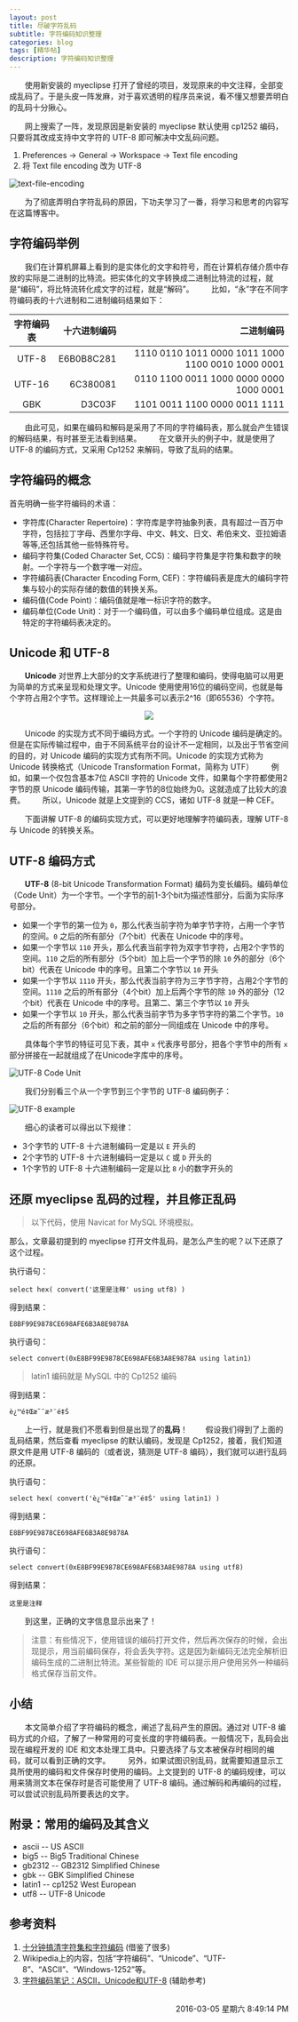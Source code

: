 ```yaml
---
layout: post
title: 尽破字符乱码
subtitle: 字符编码知识整理
categories: blog
tags: [精华帖]
description: 字符编码知识整理
---
```


　　使用新安装的 myeclipse 打开了曾经的项目，发现原来的中文注释，全部变成乱码了。于是头皮一阵发麻，对于喜欢透明的程序员来说，看不懂又想要弄明白的乱码十分揪心。

　　网上搜索了一阵，发现原因是新安装的 myeclipse 默认使用 cp1252 编码，只要将其改成支持中文字符的 UTF-8 即可解决中文乱码问题。

1. Preferences -> General -> Workspace -> Text file encoding
2. 将 Text file encoding 改为 UTF-8

![text-file-encoding](/images/myeclipse-encoding/text-file-encoding.jpg)

　　为了彻底弄明白字符乱码的原因，下功夫学习了一番，将学习和思考的内容写在这篇博客中。

## 字符编码举例

　　我们在计算机屏幕上看到的是实体化的文字和符号，而在计算机存储介质中存放的实际是二进制的比特流。把实体化的文字转换成二进制比特流的过程，就是“编码”，将比特流转化成文字的过程，就是“解码”。
　　比如，“永”字在不同字符编码表的十六进制和二进制编码结果如下：

字符编码表 | 十六进制编码 | 二进制编码
:---:|---:|---:
UTF-8 | E6B0B8C281 | 1110 0110 1011 0000 1011 1000 1100 0010 1000 0001
UTF-16 | 6C380081 | 0110 1100 0011 1000 0000 0000 1000 0001
GBK | D3C03F | 1101 0011 1100 0000 0011 1111

　　由此可见，如果在编码和解码是采用了不同的字符编码表，那么就会产生错误的解码结果，有时甚至无法看到结果。
　　在文章开头的例子中，就是使用了 UTF-8 的编码方式，又采用 Cp1252 来解码，导致了乱码的结果。

## 字符编码的概念

首先明确一些字符编码的术语：

* 字符库(Character Repertoire)：字符库是字符抽象列表，具有超过一百万中字符，包括拉丁字母、西里尔字母、中文、韩文、日文、希伯来文、亚拉姆语等等,还包括其他一些特殊符号。
* 编码字符集(Coded Character Set, CCS)：编码字符集是字符集和数字的映射。一个字符与一个数字唯一对应。
* 字符编码表(Character Encoding Form, CEF)：字符编码表是庞大的编码字符集与较小的实际存储的数值的转换关系。
* 编码值(Code Point)：编码值就是唯一标识字符的数字。
* 编码单位(Code Unit)：对于一个编码值，可以由多个编码单位组成。这是由特定的字符编码表决定的。

## Unicode 和 UTF-8

　　**Unicode** 对世界上大部分的文字系统进行了整理和编码，使得电脑可以用更为简单的方式来呈现和处理文字。Unicode 使用使用16位的编码空间，也就是每个字符占用2个字节。这样理论上一共最多可以表示2^16（即65536）个字符。

<center>
  <p><img src="/images/myeclipse-encoding/ode_logo.svg.png" align="center"></p>
</center>

　　Unicode 的实现方式不同于编码方式。一个字符的 Unicode 编码是确定的。但是在实际传输过程中，由于不同系统平台的设计不一定相同，以及出于节省空间的目的，对 Unicode 编码的实现方式有所不同。Unicode 的实现方式称为 Unicode 转换格式（Unicode Transformation Format，简称为 UTF）
　　例如，如果一个仅包含基本7位 ASCII 字符的 Unicode 文件，如果每个字符都使用2字节的原 Unicode 编码传输，其第一字节的8位始终为0。这就造成了比较大的浪费。
　　所以，Unicode 就是上文提到的 CCS，诸如 UTF-8 就是一种 CEF。

　　下面讲解 UTF-8 的编码实现方式，可以更好地理解字符编码表，理解 UTF-8 与 Unicode 的转换关系。

## UTF-8 编码方式

　　**UTF-8** (8-bit Unicode Transformation Format) 编码为变长编码。编码单位（Code Unit）为一个字节。一个字节的前1-3个bit为描述性部分，后面为实际序号部分。

- 如果一个字节的第一位为 `0`，那么代表当前字符为单字节字符，占用一个字节的空间。`0` 之后的所有部分（7个bit）代表在 Unicode 中的序号。
- 如果一个字节以 `110` 开头，那么代表当前字符为双字节字符，占用2个字节的空间。`110` 之后的所有部分（5个bit）加上后一个字节的除 `10` 外的部分（6个bit）代表在 Unicode 中的序号。且第二个字节以 `10` 开头
- 如果一个字节以 `1110` 开头，那么代表当前字符为三字节字符，占用2个字节的空间。`1110` 之后的所有部分（4个bit）加上后两个字节的除 `10` 外的部分（12个bit）代表在 Unicode 中的序号。且第二、第三个字节以 `10` 开头
- 如果一个字节以 `10` 开头，那么代表当前字节为多字节字符的第二个字节。`10` 之后的所有部分（6个bit）和之前的部分一同组成在 Unicode 中的序号。

　　具体每个字节的特征可见下表，其中 `x` 代表序号部分，把各个字节中的所有 `x` 部分拼接在一起就组成了在Unicode字库中的序号。

![UTF-8 Code Unit](/images/myeclipse-encoding/pic01.jpg)

　　我们分别看三个从一个字节到三个字节的 UTF-8 编码例子：

![UTF-8 example](/images/myeclipse-encoding/pic02.jpg)

　　细心的读者可以得出以下规律：

- 3个字节的 UTF-8 十六进制编码一定是以 `E` 开头的
- 2个字节的 UTF-8 十六进制编码一定是以 `C` 或 `D` 开头的
- 1个字节的 UTF-8 十六进制编码一定是以比 `8` 小的数字开头的

## 还原 myeclipse 乱码的过程，并且修正乱码

> 以下代码，使用 Navicat for MySQL 环境模拟。

那么，文章最初提到的 myeclipse 打开文件乱码，是怎么产生的呢？以下还原了这个过程。

执行语句：

    select hex( convert('这里是注释' using utf8) )

得到结果：

    E8BF99E9878CE698AFE6B3A8E9878A

执行语句：

	select convert(0xE8BF99E9878CE698AFE6B3A8E9878A using latin1)

> latin1 编码就是 MySQL 中的 Cp1252 编码

得到结果：

	è¿™é‡Œæ˜¯æ³¨é‡Š

　　上一行，就是我们不愿看到但是出现了的**乱码**！
　　假设我们得到了上面的乱码结果，然后查看 myeclipse 的默认编码，发现是 Cp1252，接着，我们知道原文件是用 UTF-8 编码的（或者说，猜测是 UTF-8 编码），我们就可以进行乱码的还原。

执行语句：

	select hex( convert('è¿™é‡Œæ˜¯æ³¨é‡Š' using latin1) )

得到结果：

	E8BF99E9878CE698AFE6B3A8E9878A

执行语句：

	select convert(0xE8BF99E9878CE698AFE6B3A8E9878A using utf8)

得到结果：

	这里是注释

　　到这里，正确的文字信息显示出来了！

> 注意：有些情况下，使用错误的编码打开文件，然后再次保存的时候，会出现提示，用当前编码保存，将会丢失字符。这是因为新编码无法完全解析旧编码生成的二进制比特流。某些智能的 IDE 可以提示用户使用另外一种编码格式保存当前文件。

## 小结

　　本文简单介绍了字符编码的概念，阐述了乱码产生的原因。通过对 UTF-8 编码方式的介绍，了解了一种常用的可变长度的字符编码表。一般情况下，乱码会出现在编程开发的 IDE 和文本处理工具中。只要选择了与文本被保存时相同的编码，就可以看到正确的文字。
　　另外，如果试图识别乱码，就需要知道显示工具所使用的编码和文件保存时使用的编码。上文提到的 UTF-8 的编码规律，可以用来猜测文本在保存时是否可能使用了 UTF-8 编码。通过解码和再编码的过程，可以尝试识别乱码所要表达的文字。

## 附录：常用的编码及其含义

- ascii -- US ASCII
- big5 -- Big5 Traditional Chinese
- gb2312 -- GB2312 Simplified Chinese
- gbk -- GBK Simplified Chinese
- latin1 -- cp1252 West European
- utf8 -- UTF-8 Unicode

## 参考资料

1. [十分钟搞清字符集和字符编码](http://cenalulu.github.io/linux/character-encoding/) (借鉴了很多)
1. Wikipedia上的内容，包括“字符编码”、“Unicode”、“UTF-8”、“ASCII”、“Windows-1252”等。
1. [字符编码笔记：ASCII，Unicode和UTF-8](http://www.ruanyifeng.com/blog/2007/10/ascii_unicode_and_utf-8.html) (辅助参考)

<br/>

<div align="right">2016-03-05 星期六 8:49:14 PM </div>